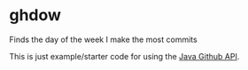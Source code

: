 # ghdow

Finds the day of the week I make the most commits

This is just example/starter code for using the [Java Github API](https://github.com/hub4j/github-api).
